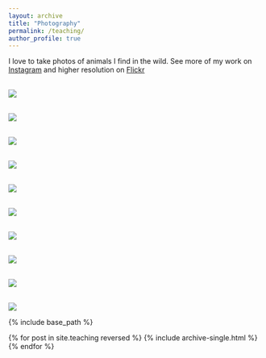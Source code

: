 ```yaml
---
layout: archive
title: "Photography"
permalink: /teaching/
author_profile: true
---
```


I love to take photos of animals I find in the wild. See more of my work on [Instagram](instagram.com/jadenvclark) and higher resolution on [Flickr](https://www.flickr.com/photos/99187903@N04/)

 <br/><img src='/images/trioceros.jpeg'>

 <br/><img src='/images/gorilla_portrait.jpeg'>

 <br/><img src='/images/elephant.jpeg'>

 <br/><img src='/images/rough_scale.jpeg'>

 <br/><img src='/images/velvet_monkey.jpeg'>

 <br/><img src='/images/sniff.jpeg'>

 <br/><img src='/images/nudibranch.jpeg'>

 <br/><img src='/images/calling.jpeg'>

 <br/><img src='/images/palmyra_birds.jpeg'>
 
 <br/><img src='/images/gorilla_fam.jpeg'>

{% include base_path %}

{% for post in site.teaching reversed %}
{% include archive-single.html %}
{% endfor %}
